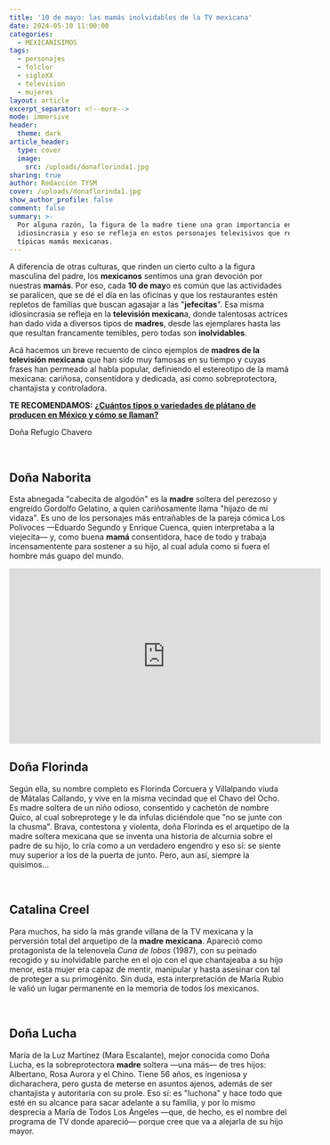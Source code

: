```yaml
---
title: '10 de mayo: las mamás inolvidables de la TV mexicana'
date: 2024-05-10 11:00:00
categories:
  - MEXICANISIMOS
tags:
  - personajes
  - folclor
  - sigloXX
  - television
  - mujeres
layout: article
excerpt_separator: <!--more-->
mode: immersive
header:
  theme: dark
article_header:
  type: cover
  image:
    src: /uploads/donaflorinda1.jpg
sharing: true
author: Redacción TYSM
cover: /uploads/donaflorinda1.jpg
show_author_profile: false
comment: false
summary: >-
  Por alguna razón, la figura de la madre tiene una gran importancia en nuestra
  idiosincrasia y eso se refleja en estos personajes televisivos que retratan a
  típicas mamás mexicanas. 
---
```

A diferencia de otras culturas, que rinden un cierto culto a la figura masculina del padre, los **mexicanos** sentimos una gran devoción por nuestras **mamás**. Por eso, cada **10 de may**o es común que las actividades se paralicen, que se dé el día en las oficinas y que los restaurantes estén repletos de familias que buscan agasajar a las "**jefecitas**". Esa misma idiosincrasia se refleja en la **televisión mexican**a, donde talentosas actrices han dado vida a diversos tipos de **madres**, desde las ejemplares hasta las que resultan francamente temibles, pero todas son **inolvidables**.

Acá hacemos un breve recuento de cinco ejemplos de **madres de la televisión mexicana** que han sido muy famosas en su tiempo y cuyas frases han permeado al habla popular, definiendo el estereotipo de la mamá mexicana: cariñosa, consentidora y dedicada, así como sobreprotectora, chantajista y controladora.

**TE RECOMENDAMOS:** [**¿Cuántos tipos o variedades de plátano de producen en México y cómo se llaman?**](https://blog.tonoysumariachi.com/gastronomia/2024/04/23/cu%C3%A1ntos-tipos-o-variedades-se-producen-en-m%C3%A9xico-y-c%C3%B3mo-se-llaman.html)

Doña Refugio Chavero

&nbsp;

## Doña Naborita

Esta abnegada "cabecita de algodón" es la **madre** soltera del perezoso y engreído Gordolfo Gelatino, a quien cariñosamente llama "hijazo de mi vidaza". Es uno de los personajes más entrañables de la pareja cómica Los Polivoces —Eduardo Segundo y Enrique Cuenca, quien interpretaba a la viejecita— y, como buena **mamá** consentidora, hace de todo y trabaja incensamentente para sostener a su hijo, al cual adula como si fuera el hombre más guapo del mundo.

<iframe width="560" height="315" src="https://www.youtube.com/embed/pjSkuC0TRcc?si=MPL6L1zU9rUNb-ky" title="YouTube video player" frameborder="0" allow="accelerometer; autoplay; clipboard-write; encrypted-media; gyroscope; picture-in-picture; web-share" referrerpolicy="strict-origin-when-cross-origin" allowfullscreen></iframe>

## Doña Florinda

Según ella, su nombre completo es Florinda Corcuera y Villalpando viuda de Mátalas Callando, y vive en la misma vecindad que el Chavo del Ocho. Es madre soltera de un niño odioso, consentido y cachetón de nombre Quico, al cual sobreprotege y le da ínfulas diciéndole que "no se junte con la chusma". Brava, contestona y violenta, doña Florinda es el arquetipo de la madre soltera mexicana que se inventa una historia de alcurnia sobre el padre de su hijo, lo cría como a un verdadero engendro y eso sí: se siente muy superior a los de la puerta de junto. Pero, aun así, siempre la quisimos…

&nbsp;

## Catalina Creel

Para muchos, ha sido la más grande villana de la TV mexicana y la perversión total del arquetipo de la **madre mexicana**. Apareció como protagonista de la telenovela *Cuna de lobos* (1987), con su peinado recogido y su inolvidable parche en el ojo con el que chantajeaba a su hijo menor, esta mujer era capaz de mentir, manipular y hasta asesinar con tal de proteger a su primogénito. Sin duda, esta interpretación de María Rubio le valió un lugar permanente en la memoria de todos los mexicanos.

&nbsp;

## Doña Lucha

María de la Luz Martínez (Mara Escalante), mejor conocida como Doña Lucha, es la sobreprotectora **madre** soltera —una más— de tres hijos: Albertano, Rosa Aurora y el Chino. Tiene 56 años, es ingeniosa y dicharachera, pero gusta de meterse en asuntos ajenos, además de ser chantajista y autoritaria con su prole. Eso sí: es "luchona" y hace todo que esté en su alcance para sacar adelante a su familia, y por lo mismo desprecia a María de Todos Los Ángeles —que, de hecho, es el nombre del programa de TV donde apareció— porque cree que  va a alejarla de su hijo mayor.

&nbsp;